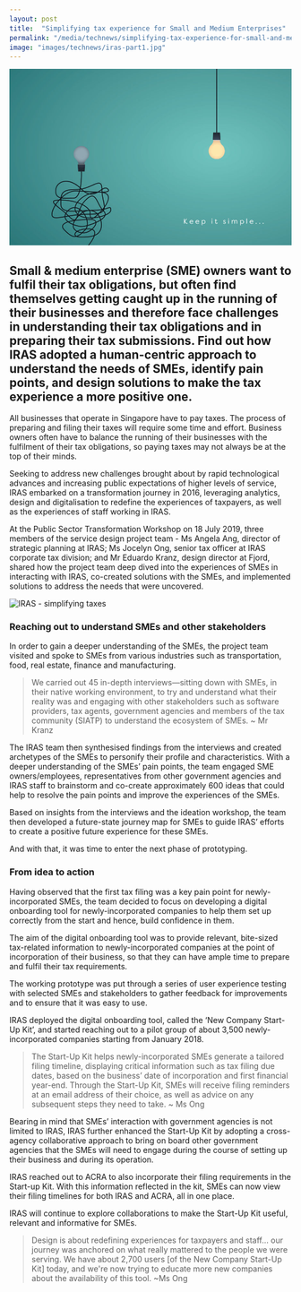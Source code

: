 ```yaml
---
layout: post
title:  "Simplifying tax experience for Small and Medium Enterprises"
permalink: "/media/technews/simplifying-tax-experience-for-small-and-medium-enterprises"
image: "images/technews/iras-part1.jpg"
---
```


![IRAS -  simplifying taxes](/images/technews/iras-part1.jpg)

Small & medium enterprise (SME) owners want to fulfil their tax obligations, but often find themselves getting caught up in the running of their businesses and therefore face challenges in understanding their tax obligations and in preparing their tax submissions. Find out how IRAS adopted a human-centric approach to understand the needs of SMEs, identify pain points, and design solutions to make the tax experience a more positive one. 
---
 
All businesses that operate in Singapore have to pay taxes. The process of preparing and filing their taxes will require some time and effort. Business owners often have to balance the running of their businesses with the fulfilment of their tax obligations, so paying taxes may not always be at the top of their minds.  

Seeking to address new challenges brought about by rapid technological advances and increasing public expectations of higher levels of service, IRAS embarked on a transformation journey in 2016, leveraging analytics, design and digitalisation to redefine the experiences of taxpayers, as well as the experiences of staff working in IRAS.  

At the Public Sector Transformation Workshop on 18 July 2019, three members of the service design project team -  Ms Angela Ang, director of strategic planning at IRAS; Ms Jocelyn Ong, senior tax officer at IRAS corporate tax division; and Mr Eduardo Kranz, design director at Fjord, shared how the project team deep dived into the experiences of SMEs in interacting with IRAS, co-created solutions with the SMEs, and implemented solutions to address the needs that were uncovered.

![IRAS -  simplifying taxes](/images/technews/iras-part2.jpg)

### **Reaching out to understand SMEs and other stakeholders**

In order to gain a deeper understanding of the SMEs, the project team visited and spoke to SMEs from various industries such as transportation, food, real estate, finance and manufacturing.

>We carried out 45 in-depth interviews—sitting down with SMEs, in their native working environment, to try and understand what their reality was and engaging with other stakeholders such as software providers, tax agents, government agencies and members of the tax community (SIATP) to understand the ecosystem of SMEs. ~ Mr Kranz

The IRAS team then synthesised findings from the interviews and created archetypes of the SMEs to personify their profile and characteristics. With a deeper understanding of the SMEs’ pain points, the team engaged SME owners/employees, representatives from other government agencies and IRAS staff to brainstorm and co-create approximately 600 ideas that could help to resolve the pain points and improve the experiences of the SMEs. 

Based on insights from the interviews and the ideation workshop, the team then developed a future-state journey map for SMEs to guide IRAS’ efforts to create a positive future experience for these SMEs.

And with that, it was time to enter the next phase of prototyping.

### **From idea to action**

Having observed that the first tax filing was a key pain point for newly-incorporated SMEs, the team decided to focus on developing a digital onboarding tool for newly-incorporated companies to help them set up correctly from the start and hence, build confidence in them. 

The aim of the digital onboarding tool was to provide relevant, bite-sized tax-related information to newly-incorporated companies at the point of incorporation of their business, so that they can have ample time to prepare and fulfil their tax requirements.

The working prototype was put through a series of user experience testing with selected SMEs and stakeholders to gather feedback for improvements and to ensure that it was easy to use.

IRAS deployed the digital onboarding tool, called the ‘New Company Start-Up Kit’, and started reaching out to a pilot group of about 3,500 newly-incorporated companies starting from January 2018.

>The Start-Up Kit helps newly-incorporated SMEs generate a tailored filing timeline, displaying critical information such as tax filing due dates, based on the business’ date of incorporation and first financial year-end. Through the Start-Up Kit, SMEs will receive filing reminders at an email address of their choice, as well as advice on any subsequent steps they need to take. ~ Ms Ong  

Bearing in mind that SMEs’ interaction with government agencies is not limited to IRAS, IRAS further enhanced the Start-Up Kit by adopting a cross-agency collaborative approach to bring on board other government agencies that the SMEs will need to engage during the course of setting up their business and during its operation.
 
IRAS reached out to ACRA to also incorporate their filing requirements in the Start-up Kit. With this information reflected in the kit, SMEs can now view their filing timelines for both IRAS and ACRA, all in one place. 

IRAS will continue to explore collaborations to make the Start-Up Kit useful, relevant and informative for SMEs. 

>Design is about redefining experiences for taxpayers and staff… our journey was anchored on what really mattered to the people we were serving. We have about 2,700 users [of the New Company Start-Up Kit] today, and we're now trying to educate more new companies about the availability of this tool. ~Ms Ong 
